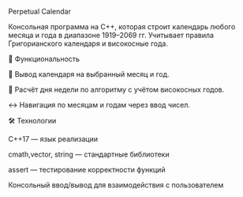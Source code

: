 Perpetual Calendar

Консольная программа на C++, которая строит календарь любого месяца и года в диапазоне 1919–2069 гг. Учитывает правила Григорианского календаря и високосные года.

🚀 Функциональность

📅 Вывод календаря на выбранный месяц и год.

🔢 Расчёт дня недели по алгоритму с учётом високосных годов.

↔️ Навигация по месяцам и годам через ввод чисел.


🛠 Технологии

C++17 — язык реализации

cmath,vector, string — стандартные библиотеки

assert — тестирование корректности функций

Консольный ввод/вывод для взаимодействия с пользователем
